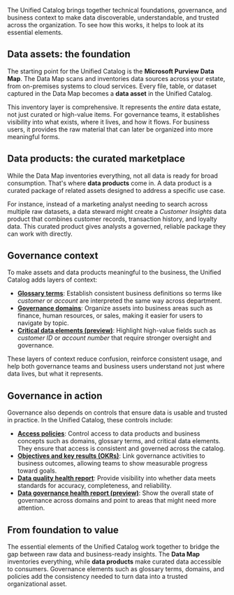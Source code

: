 The Unified Catalog brings together technical foundations, governance, and business context to make data discoverable, understandable, and trusted across the organization. To see how this works, it helps to look at its essential elements.

## Data assets: the foundation

The starting point for the Unified Catalog is the **Microsoft Purview Data Map**. The Data Map scans and inventories data sources across your estate, from on-premises systems to cloud services. Every file, table, or dataset captured in the Data Map becomes a **data asset** in the Unified Catalog.

This inventory layer is comprehensive. It represents the _entire_ data estate, not just curated or high-value items. For governance teams, it establishes visibility into what exists, where it lives, and how it flows. For business users, it provides the raw material that can later be organized into more meaningful forms.

## Data products: the curated marketplace

While the Data Map inventories everything, not all data is ready for broad consumption. That's where **data products** come in. A data product is a curated package of related assets designed to address a specific use case.

For instance, instead of a marketing analyst needing to search across multiple raw datasets, a data steward might create a _Customer Insights_ data product that combines customer records, transaction history, and loyalty data. This curated product gives analysts a governed, reliable package they can work with directly.

## Governance context

To make assets and data products meaningful to the business, the Unified Catalog adds layers of context:

- **[Glossary terms](/purview/unified-catalog-glossary-terms)**: Establish consistent business definitions so terms like _customer_ or _account_ are interpreted the same way across department.
- **[Governance domains](/purview/unified-catalog-governance-domains)**: Organize assets into business areas such as finance, human resources, or sales, making it easier for users to navigate by topic.
- **[Critical data elements (preview)](/purview/unified-catalog-critical-data-elements)**: Highlight high-value fields such as _customer ID_ or _account number_ that require stronger oversight and governance.

These layers of context reduce confusion, reinforce consistent usage, and help both governance teams and business users understand not just where data lives, but what it represents.

## Governance in action

Governance also depends on controls that ensure data is usable and trusted in practice. In the Unified Catalog, these controls include:

- **[Access policies](/purview/unified-catalog-data-product-access-policies)**: Control access to data products and business concepts such as domains, glossary terms, and critical data elements. They ensure that access is consistent and governed across the catalog.
- **[Objectives and key results (OKRs)](/purview/unified-catalog-okrs)**: Link governance activities to business outcomes, allowing teams to show measurable progress toward goals.
- **[Data quality health report](/purview/unified-catalog-reports-data-quality-health)**: Provide visibility into whether data meets standards for accuracy, completeness, and reliability.
- **[Data governance health report (preview)](/purview/unified-catalog-reports-data-governance)**: Show the overall state of governance across domains and point to areas that might need more attention.

## From foundation to value

The essential elements of the Unified Catalog work together to bridge the gap between raw data and business-ready insights. The **Data Map** inventories everything, while **data products** make curated data accessible to consumers. Governance elements such as glossary terms, domains, and policies add the consistency needed to turn data into a trusted organizational asset.
